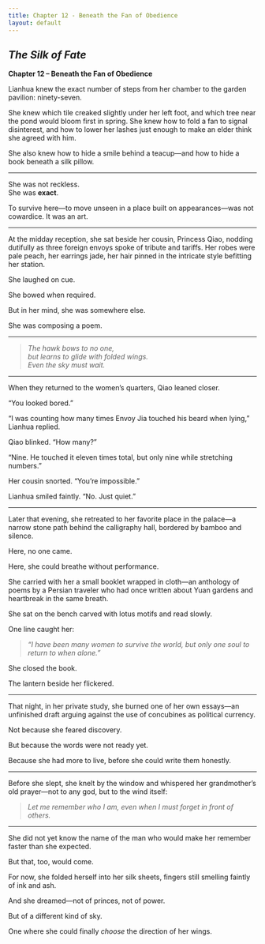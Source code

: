 ```yaml
---
title: Chapter 12 - Beneath the Fan of Obedience
layout: default
---
```


## *The Silk of Fate*  
**Chapter 12 – Beneath the Fan of Obedience**

Lianhua knew the exact number of steps from her chamber to the garden pavilion: ninety-seven.

She knew which tile creaked slightly under her left foot, and which tree near the pond would bloom first in spring. She knew how to fold a fan to signal disinterest, and how to lower her lashes just enough to make an elder think she agreed with him.

She also knew how to hide a smile behind a teacup—and how to hide a book beneath a silk pillow.

---

She was not reckless.  
She was **exact**.

To survive here—to move unseen in a place built on appearances—was not cowardice. It was an art.

---

At the midday reception, she sat beside her cousin, Princess Qiao, nodding dutifully as three foreign envoys spoke of tribute and tariffs. Her robes were pale peach, her earrings jade, her hair pinned in the intricate style befitting her station.

She laughed on cue.

She bowed when required.

But in her mind, she was somewhere else.

She was composing a poem.

---

> *The hawk bows to no one,*  
> *but learns to glide with folded wings.*  
> *Even the sky must wait.*

---

When they returned to the women’s quarters, Qiao leaned closer.

“You looked bored.”

“I was counting how many times Envoy Jia touched his beard when lying,” Lianhua replied.

Qiao blinked. “How many?”

“Nine. He touched it eleven times total, but only nine while stretching numbers.”

Her cousin snorted. “You’re impossible.”

Lianhua smiled faintly. “No. Just quiet.”

---

Later that evening, she retreated to her favorite place in the palace—a narrow stone path behind the calligraphy hall, bordered by bamboo and silence.

Here, no one came.

Here, she could breathe without performance.

She carried with her a small booklet wrapped in cloth—an anthology of poems by a Persian traveler who had once written about Yuan gardens and heartbreak in the same breath.

She sat on the bench carved with lotus motifs and read slowly.

One line caught her:

> *“I have been many women to survive the world, but only one soul to return to when alone.”*

She closed the book.

The lantern beside her flickered.

---

That night, in her private study, she burned one of her own essays—an unfinished draft arguing against the use of concubines as political currency.

Not because she feared discovery.

But because the words were not ready yet.

Because she had more to live, before she could write them honestly.

---

Before she slept, she knelt by the window and whispered her grandmother’s old prayer—not to any god, but to the wind itself:

> *Let me remember who I am, even when I must forget in front of others.*

---

She did not yet know the name of the man who would make her remember faster than she expected.

But that, too, would come.

For now, she folded herself into her silk sheets, fingers still smelling faintly of ink and ash.

And she dreamed—not of princes, not of power.

But of a different kind of sky.

One where she could finally *choose* the direction of her wings.
